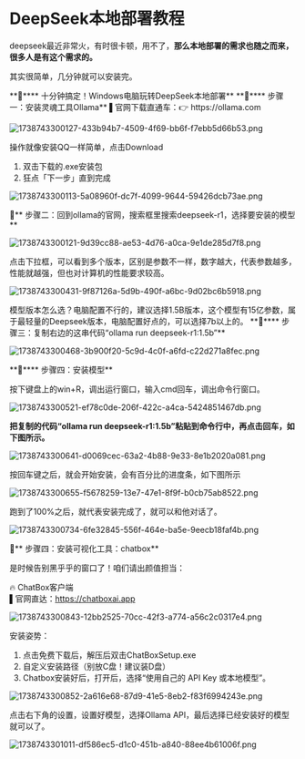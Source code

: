 # DeepSeek本地部署教程

<font style="color:rgba(0, 0, 0, 0.9);">deepseek最近非常火，有时很卡顿，用不了，</font>**<font style="color:rgba(0, 0, 0, 0.9);">那么本地部署的需求也随之而来，很多人是有这个需求的。</font>**

<font style="color:rgba(0, 0, 0, 0.9);">其实很简单，几分钟就可以安装完。</font>

<font style="color:rgba(0, 0, 0, 0.9);">  
</font>**<font style="color:rgba(0, 0, 0, 0.9);">🚀</font>****<font style="color:rgba(0, 0, 0, 0.9);"> 十分钟搞定！Windows电脑玩转DeepSeek本地部署</font>**

<font style="color:rgba(0, 0, 0, 0.9);">  
</font>**<font style="color:rgba(0, 0, 0, 0.9);">🌈</font>****<font style="color:rgba(0, 0, 0, 0.9);"> 步骤一：安装灵魂工具Ollama</font>**<font style="color:rgba(0, 0, 0, 0.9);">  
</font><font style="color:rgba(0, 0, 0, 0.9);">▌官网下载直通车：</font><font style="color:rgba(0, 0, 0, 0.9);">👉</font><font style="color:rgba(0, 0, 0, 0.9);"> https://ollama.com  
</font>

![1738743300127-433b94b7-4509-4f69-bb6f-f7ebb5d66b53.png](./img/j7bFAx6rfeXrZshZ/1738743300127-433b94b7-4509-4f69-bb6f-f7ebb5d66b53-456376.png)

<font style="color:rgba(0, 0, 0, 0.9);">操作就像安装QQ一样简单，点击Download</font>

1. <font style="color:rgba(0, 0, 0, 0.9);">双击下载的.exe安装包</font>
2. <font style="color:rgba(0, 0, 0, 0.9);">狂点「下一步」直到完成</font>

![1738743300113-5a08960f-dc7f-4099-9644-59426dcb73ae.png](./img/j7bFAx6rfeXrZshZ/1738743300113-5a08960f-dc7f-4099-9644-59426dcb73ae-577615.png)

  
🌈** 步骤二：回到ollama的官网，搜索框里搜索deepseek-r1，选择要安装的模型**

![1738743300121-9d39cc88-ae53-4d76-a0ca-9e1de285d7f8.png](./img/j7bFAx6rfeXrZshZ/1738743300121-9d39cc88-ae53-4d76-a0ca-9e1de285d7f8-289262.png)<font style="color:rgba(0, 0, 0, 0.9);">  
</font>

<font style="color:rgba(0, 0, 0, 0.9);">点击下拉框，可以看到多个版本，区别是参数不一样，数字越大，代表参数越多，性能就越强，但也对计算机的性能要求较高。</font>

![1738743300431-9f87126a-5d9b-490f-a6bc-9d02bc6b5918.png](./img/j7bFAx6rfeXrZshZ/1738743300431-9f87126a-5d9b-490f-a6bc-9d02bc6b5918-969332.png)

<font style="color:rgba(0, 0, 0, 0.9);">  
</font><font style="color:rgba(0, 0, 0, 0.9);">模型版本怎么选？电脑配置不行的，</font><font style="color:rgba(0, 0, 0, 0.9);">建议选择1.5B版本，这个模型有15亿参数，属于最轻量的</font><font style="color:rgba(0, 0, 0, 0.9);">Deep</font><font style="color:rgba(0, 0, 0, 0.9);">seek版本，电脑配置好点的，可以选择7b以上的。</font>

<font style="color:rgba(0, 0, 0, 0.9);">  
</font>**<font style="color:rgba(0, 0, 0, 0.9);">🌈</font>****<font style="color:rgba(0, 0, 0, 0.9);"> 步骤三：复制右边的这串代码“ollama run deepseek-r1:1.5b”</font>**

![1738743300468-3b900f20-5c9d-4c0f-a6fd-c22d271a8fec.png](./img/j7bFAx6rfeXrZshZ/1738743300468-3b900f20-5c9d-4c0f-a6fd-c22d271a8fec-820344.png)

<font style="color:rgba(0, 0, 0, 0.9);">  
</font>**<font style="color:rgba(0, 0, 0, 0.9);">🌈</font>****<font style="color:rgba(0, 0, 0, 0.9);"> 步骤四：安装模型</font>**

<font style="color:rgba(0, 0, 0, 0.9);">按下键盘上的win+R，调出运行窗口，输入cmd回车，调出命令行窗口。</font>

![1738743300521-ef78c0de-206f-422c-a4ca-5424851467db.png](./img/j7bFAx6rfeXrZshZ/1738743300521-ef78c0de-206f-422c-a4ca-5424851467db-541068.png)<font style="color:rgba(0, 0, 0, 0.9);">  
</font>

**把复制的代码“ollama run deepseek-r1:1.5b”粘贴到命令行中，再点击回车，如下图所示。**

![1738743300641-d0069cec-63a2-4b88-9e33-8e1b2020a081.png](./img/j7bFAx6rfeXrZshZ/1738743300641-d0069cec-63a2-4b88-9e33-8e1b2020a081-155246.png)

按回车键之后，就会开始安装，会有百分比的进度条，如下图所示

![1738743300655-f5678259-13e7-47e1-8f9f-b0cb75ab8522.png](./img/j7bFAx6rfeXrZshZ/1738743300655-f5678259-13e7-47e1-8f9f-b0cb75ab8522-458377.png)

跑到了100%之后，就代表安装完成了，就可以和他对话了。

![1738743300734-6fe32845-556f-464e-ba5e-9eecb18faf4b.png](./img/j7bFAx6rfeXrZshZ/1738743300734-6fe32845-556f-464e-ba5e-9eecb18faf4b-279568.png)

  
**🌈**** 步骤四：安装可视化工具：chatbox**

是时候告别黑乎乎的窗口了！咱们请出颜值担当：

🔥 ChatBox客户端  
▌官网直达：https://chatboxai.app

![1738743300843-12bb2525-70cc-42f3-a774-a56c2c0317e4.png](./img/j7bFAx6rfeXrZshZ/1738743300843-12bb2525-70cc-42f3-a774-a56c2c0317e4-575119.png)

<font style="color:rgba(0, 0, 0, 0.9);">安装姿势：</font>

1. <font style="color:rgba(0, 0, 0, 0.9);">点击免费下载后，解压后双击ChatBoxSetup.exe</font>
2. <font style="color:rgba(0, 0, 0, 0.9);">自定义安装路径（别放C盘！建议装D盘）</font>
3. <font style="color:rgba(0, 0, 0, 0.9);">Chatbox安装好后，打开后，选择“使用自己的 API Key 或本地模型”。</font>

![1738743300852-2a616e68-87d9-41e5-8eb2-f83f6994243e.png](./img/j7bFAx6rfeXrZshZ/1738743300852-2a616e68-87d9-41e5-8eb2-f83f6994243e-325532.png)

  
点击右下角的设置，设置好模型，选择Ollama API，最后选择已经安装好的模型就可以了。

![1738743301011-df586ec5-d1c0-451b-a840-88ee4b61006f.png](./img/j7bFAx6rfeXrZshZ/1738743301011-df586ec5-d1c0-451b-a840-88ee4b61006f-980974.png)

